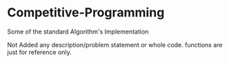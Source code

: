 # Competitive-Programming
Some of the standard Algorithm's Implementation

Not Added any description/problem statement or whole code. 
functions are just for reference only.
